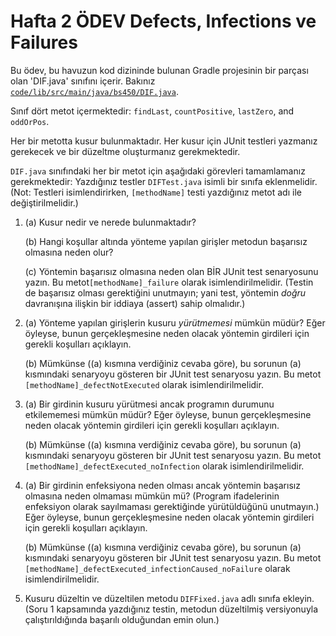 # Hafta 2 ÖDEV Defects, Infections ve Failures

Bu ödev, bu havuzun kod dizininde bulunan Gradle projesinin bir parçası olan 'DIF.java' sınıfını içerir. Bakınız
[`code/lib/src/main/java/bs450/DIF.java`](../code/lib/src/main/java/bs450/DIF.java).

Sınıf dört metot içermektedir: `findLast`, `countPositive`, `lastZero`, and
`oddOrPos`.

Her bir metotta kusur bulunmaktadır. Her kusur için JUnit testleri yazmanız gerekecek
ve bir düzeltme oluşturmanız gerekmektedir.
    
`DIF.java` sınıfındaki her bir metot için aşağıdaki görevleri tamamlamanız gerekmektedir: 
Yazdığınız testler  `DIFTest.java` isimli bir sınıfa eklenmelidir. (Not:
Testleri isimlendirirken, `[methodName]` testi yazdığınız metot adı ile değiştirilmelidir.)

1. (a) Kusur nedir ve nerede bulunmaktadır?

   (b) Hangi koşullar altında yönteme yapılan girişler metodun başarısız olmasına neden olur?

   (c) Yöntemin başarısız olmasına neden olan BİR JUnit test senaryosunu yazın.
   Bu metot`[methodName]_failure` olarak isimlendirilmelidir. (Testin de başarısız olması gerektiğini unutmayın; yani test, yöntemin _doğru_ davranışına ilişkin bir iddiaya (assert) sahip olmalıdır.)

2. (a) Yönteme yapılan girişlerin kusuru _yürütmemesi_ mümkün müdür? Eğer öyleyse, bunun gerçekleşmesine neden olacak yöntemin girdileri için gerekli koşulları açıklayın.

   (b) Mümkünse ((a) kısmına verdiğiniz cevaba göre), bu sorunun (a) kısmındaki senaryoyu gösteren bir JUnit test senaryosu yazın. 
   Bu metot `[methodName]_defectNotExecuted` olarak isimlendirilmelidir.

3. (a) Bir girdinin kusuru yürütmesi ancak programın durumunu etkilememesi mümkün müdür? Eğer öyleyse, bunun gerçekleşmesine neden olacak yöntemin girdileri için gerekli koşulları açıklayın.

   (b) Mümkünse ((a) kısmına verdiğiniz cevaba göre), bu sorunun (a) kısmındaki senaryoyu gösteren bir JUnit test senaryosu yazın. 
   Bu metot `[methodName]_defectExecuted_noInfection` olarak isimlendirilmelidir.

4. (a) Bir girdinin enfeksiyona neden olması ancak yöntemin başarısız olmasına neden olmaması mümkün mü? (Program ifadelerinin enfeksiyon olarak sayılmaması gerektiğinde yürütüldüğünü unutmayın.) Eğer öyleyse, bunun gerçekleşmesine neden olacak yöntemin girdileri için gerekli koşulları açıklayın.

   (b) Mümkünse ((a) kısmına verdiğiniz cevaba göre), bu sorunun (a) kısmındaki senaryoyu gösteren bir JUnit test senaryosu yazın. Bu metot `[methodName]_defectExecuted_infectionCaused_noFailure` olarak isimlendirilmelidir.


5. Kusuru düzeltin ve düzeltilen metodu `DIFFixed.java` adlı sınıfa ekleyin. (Soru 1 kapsamında yazdığınız testin, metodun düzeltilmiş versiyonuyla çalıştırıldığında başarılı olduğundan emin olun.)
